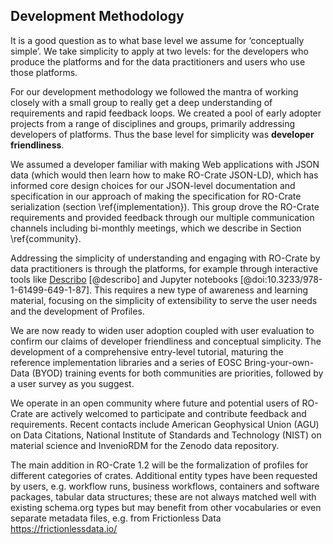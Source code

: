 ## Development Methodology

It is a good question as to what base level we assume for ‘conceptually simple’. We take simplicity to apply at two levels: for the developers who produce the platforms and for the data practitioners and users who use those platforms. 

For our development methodology we followed the mantra of working closely with a small group to really get a deep understanding of requirements and rapid feedback loops. We created a pool of early adopter projects from a range of disciplines and groups, primarily addressing developers of   platforms. Thus the base level for simplicity was **developer friendliness**. 

We assumed a developer familiar with making Web applications with JSON data (which would then learn how to make RO-Crate JSON-LD), which has informed core design choices for our JSON-level documentation and specification in our approach of making the specification for RO-Crate serialization (section \ref{implementation}). This group drove the RO-Crate requirements and provided feedback through our multiple communication channels including bi-monthly meetings, which we describe in Section \ref{community}. 

Addressing the simplicity of understanding and engaging with RO-Crate by data practitioners is through the platforms, for example through  interactive tools like [Describo](https://uts-eresearch.github.io/describo/) [@describo] and Jupyter notebooks [@doi:10.3233/978-1-61499-649-1-87].  This requires a new type of awareness and learning material, focusing on the simplicity of extensibility to serve the user needs and the development of Profiles.

We are now ready to widen user adoption coupled with user evaluation to confirm our claims of developer friendliness and conceptual simplicity. The development of a comprehensive entry-level tutorial, maturing the reference implementation libraries and a series of EOSC Bring-your-own-Data (BYOD) training events for both communities are priorities, followed by a user survey as you suggest. 

We operate in an open community where future and potential users of RO-Crate are actively welcomed to participate and contribute feedback and requirements. Recent contacts include American Geophysical Union (AGU) on Data Citations,  National Institute of Standards and Technology (NIST) on material science and InvenioRDM for the Zenodo data repository. 

The main addition in RO-Crate 1.2 will be the formalization of profiles for different categories of crates. Additional entity types have been requested by users, e.g. workflow runs, business workflows, containers and software packages, tabular data structures; these are not always matched well with existing schema.org types but may benefit from other vocabularies or even separate metadata files, e.g. from Frictionless Data  https://frictionlessdata.io/ 